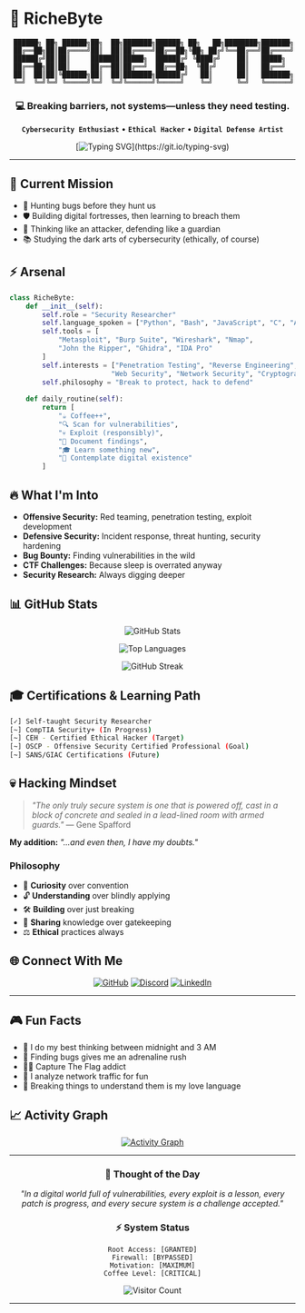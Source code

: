 # 👾 RicheByte

```ascii
 ██████╗ ██╗ ██████╗██╗  ██╗███████╗██████╗ ██╗   ██╗████████╗███████╗
 ██╔══██╗██║██╔════╝██║  ██║██╔════╝██╔══██╗╚██╗ ██╔╝╚══██╔══╝██╔════╝
 ██████╔╝██║██║     ███████║█████╗  ██████╔╝ ╚████╔╝    ██║   █████╗  
 ██╔══██╗██║██║     ██╔══██║██╔══╝  ██╔══██╗  ╚██╔╝     ██║   ██╔══╝  
 ██║  ██║██║╚██████╗██║  ██║███████╗██████╔╝   ██║      ██║   ███████╗
 ╚═╝  ╚═╝╚═╝ ╚═════╝╚═╝  ╚═╝╚══════╝╚═════╝    ╚═╝      ╚═╝   ╚══════╝
```

<div align="center">

### 💻 Breaking barriers, not systems—unless they need testing.

**`Cybersecurity Enthusiast`** • **`Ethical Hacker`** • **`Digital Defense Artist`**

[![Typing SVG](https://readme-typing-svg.demolab.com/?font=Fira+Code&pause=1000&color=00F707&center=true&vCenter=true&width=435&lines=In+a+world+of+vulnerabilities...;...be+the+exploit+they+never+saw+coming.;Code+by+day%2C+deep+thoughts+by+night.)](https://git.io/typing-svg)

</div>

---

## 🎯 Current Mission

- 🔐 Hunting bugs before they hunt us
- 🛡️ Building digital fortresses, then learning to breach them
- 🧠 Thinking like an attacker, defending like a guardian
- 📚 Studying the dark arts of cybersecurity (ethically, of course)

## ⚡ Arsenal

```python
class RicheByte:
    def __init__(self):
        self.role = "Security Researcher"
        self.language_spoken = ["Python", "Bash", "JavaScript", "C", "Assembly"]
        self.tools = [
            "Metasploit", "Burp Suite", "Wireshark", "Nmap", 
            "John the Ripper", "Ghidra", "IDA Pro"
        ]
        self.interests = ["Penetration Testing", "Reverse Engineering", 
                         "Web Security", "Network Security", "Cryptography"]
        self.philosophy = "Break to protect, hack to defend"
    
    def daily_routine(self):
        return [
            "☕ Coffee++",
            "🔍 Scan for vulnerabilities",
            "💀 Exploit (responsibly)",
            "📝 Document findings",
            "🎓 Learn something new",
            "🌙 Contemplate digital existence"
        ]
```

## 🔥 What I'm Into

- **Offensive Security:** Red teaming, penetration testing, exploit development
- **Defensive Security:** Incident response, threat hunting, security hardening
- **Bug Bounty:** Finding vulnerabilities in the wild
- **CTF Challenges:** Because sleep is overrated anyway
- **Security Research:** Always digging deeper

## 📊 GitHub Stats

<div align="center">

![GitHub Stats](https://github-readme-stats.vercel.app/api?username=RicheByte&show_icons=true&theme=radical&hide_border=true&bg_color=0D1117&title_color=00FF00&icon_color=00FF00&text_color=C9D1D9)

![Top Languages](https://github-readme-stats.vercel.app/api/top-langs/?username=RicheByte&layout=compact&theme=radical&hide_border=true&bg_color=0D1117&title_color=00FF00&text_color=C9D1D9)

![GitHub Streak](https://github-readme-streak-stats.herokuapp.com/?user=RicheByte&theme=radical&hide_border=true&background=0D1117&ring=00FF00&fire=00FF00&currStreakLabel=00FF00)

</div>

## 🎓 Certifications & Learning Path

```bash
[✓] Self-taught Security Researcher
[~] CompTIA Security+ (In Progress)
[~] CEH - Certified Ethical Hacker (Target)
[~] OSCP - Offensive Security Certified Professional (Goal)
[~] SANS/GIAC Certifications (Future)
```

## 💀 Hacking Mindset

> _"The only truly secure system is one that is powered off, cast in a block of concrete and sealed in a lead-lined room with armed guards."_ — Gene Spafford

**My addition:** _"...and even then, I have my doubts."_

### Philosophy

- 🎯 **Curiosity** over convention
- 🔓 **Understanding** over blindly applying
- 🛠️ **Building** over just breaking
- 📖 **Sharing** knowledge over gatekeeping
- ⚖️ **Ethical** practices always

## 🌐 Connect With Me

<div align="center">

[![GitHub](https://img.shields.io/badge/-GitHub-181717?style=for-the-badge&logo=github)](https://github.com/RicheByte) [![Discord](https://img.shields.io/badge/-Discord-5865F2?style=for-the-badge&logo=discord&logoColor=white)](https://discord.com/) [![LinkedIn](https://img.shields.io/badge/-LinkedIn-0077B5?style=for-the-badge&logo=linkedin)](https://linkedin.com/)

</div>

---

## 🎮 Fun Facts

- 🌃 I do my best thinking between midnight and 3 AM
- 🐛 Finding bugs gives me an adrenaline rush
- 🏴‍☠️ Capture The Flag addict
- 📡 I analyze network traffic for fun
- 🔬 Breaking things to understand them is my love language

## 📈 Activity Graph

<div align="center">

[![Activity Graph](https://github-readme-activity-graph.vercel.app/graph?username=RicheByte&theme=react-dark&hide_border=true&bg_color=0D1117&color=00FF00&line=00FF00&point=FFFFFF)](https://github.com/RicheByte)

</div>

---

<div align="center">

### 💭 Thought of the Day

_"In a digital world full of vulnerabilities, every exploit is a lesson, every patch is progress, and every secure system is a challenge accepted."_

### ⚡ System Status

```
Root Access: [GRANTED]
Firewall: [BYPASSED]
Motivation: [MAXIMUM]
Coffee Level: [CRITICAL]
```

![Visitor Count](https://profile-counter.glitch.me/RicheByte/count.svg)



</div>

---

